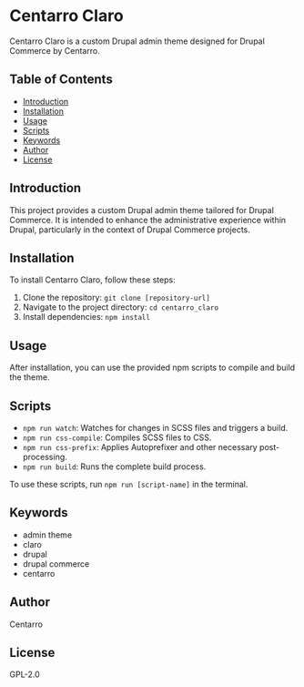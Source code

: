 # Centarro Claro

Centarro Claro is a custom Drupal admin theme designed for Drupal Commerce by Centarro.

## Table of Contents

- [Introduction](#introduction)
- [Installation](#installation)
- [Usage](#usage)
- [Scripts](#scripts)
- [Keywords](#keywords)
- [Author](#author)
- [License](#license)

## Introduction

This project provides a custom Drupal admin theme tailored for Drupal Commerce. It is intended to enhance the administrative experience within Drupal, particularly in the context of Drupal Commerce projects.

## Installation

To install Centarro Claro, follow these steps:

1. Clone the repository: `git clone [repository-url]`
2. Navigate to the project directory: `cd centarro_claro`
3. Install dependencies: `npm install`

## Usage

After installation, you can use the provided npm scripts to compile and build the theme.

## Scripts

- `npm run watch`: Watches for changes in SCSS files and triggers a build.
- `npm run css-compile`: Compiles SCSS files to CSS.
- `npm run css-prefix`: Applies Autoprefixer and other necessary post-processing.
- `npm run build`: Runs the complete build process.

To use these scripts, run `npm run [script-name]` in the terminal.

## Keywords

- admin theme
- claro
- drupal
- drupal commerce
- centarro

## Author

Centarro

## License

GPL-2.0
